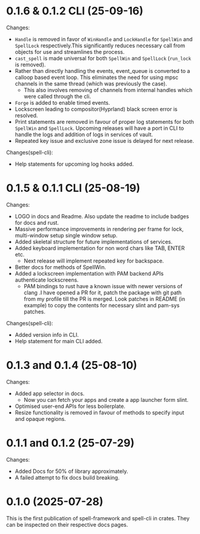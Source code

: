 0.1.6 & 0.1.2 CLI (25-09-16)
===========================

Changes:

- `Handle` is removed in favor of `WinHandle` and `LockHandle` for `SpellWin` and `SpellLock` respectively.This
significantly reduces necessary call from objects for use and streamlines the process.
- `cast_spell` is made universal for both `SpellWin` and `SpellLock` (`run_lock` is removed).
- Rather than directly handling the events, event_queue is converted to a calloop based event loop. This
eliminates the need for using mpsc channels in the same thread (which was previously the case).
  - This also involves removing of channels from internal handles which were called through the cli.
- `Forge` is added to enable timed events.
- Lockscreen leading to compositor(Hyprland) black screen error is resolved.
- Print statements are removed in favour of proper log statements for both `SpellWin` and `SpellLock`. Upcoming releases will have a port in CLI to handle the logs and addition of logs in services of vault.
- Repeated key issue and exclusive zone issue is delayed for next release.

Changes(spell-cli):

- Help statements for upcoming log hooks added.

0.1.5  & 0.1.1 CLI (25-08-19)
================

Changes:

- LOGO in docs and Readme. Also update the readme to include badges for docs and rust.
- Massive performance improvements in rendering per frame for lock, multi-window setup single window setup.
- Added skeletal structure for future implementations of services.
- Added keyboard implementation for non word chars like TAB, ENTER etc.
  - Next release will implement repeated key for backspace.
- Better docs for methods of SpellWin.
- Added a lockscreen implementation with PAM backend APIs authenticate lockscreens.
  - PAM bindings to rust have a known issue with newer versions of clang .I have opened
  a PR for it, patch the package with git path from my profile till the PR is merged. Look
  patches in README (in example) to copy the contents for necessary slint and pam-sys patches.

Changes(spell-cli):

- Added version info in CLI.
- Help statement for main CLI added.

0.1.3 and 0.1.4 (25-08-10)
===============

Changes:

- Added app selector in docs.
  - Now you can fetch your apps and create a app launcher form slint.
- Optimised user-end APIs for less boilerplate.
- Resize functionality is removed in favour of methods to specify input and opaque regions.

0.1.1 and 0.1.2 (25-07-29)
==========================

Changes:

- Added Docs for 50% of library approximately.
- A failed attempt to fix docs build breaking.

0.1.0 (2025-07-28)
==================

This is the first publication of spell-framework and spell-cli in crates. They can be inspected on their respective docs pages.
